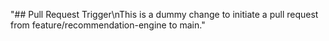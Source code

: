 "## Pull Request Trigger\nThis is a dummy change to initiate a pull request from feature/recommendation-engine to main." 
